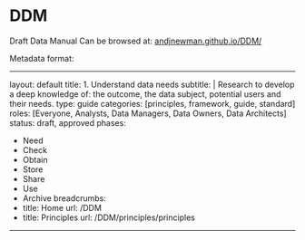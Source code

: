 # DDM
Draft Data Manual Can be browsed at: [andjnewman.github.io/DDM/](http://andjnewman.github.io/DDM/)

Metadata format:

---
layout: default
title: 1. Understand data needs
subtitle: |
  Research to develop a deep knowledge of: the outcome, the data subject, potential users and their needs.
type: guide
categories: [principles, framework, guide, standard]
roles: [Everyone, Analysts, Data Managers, Data Owners, Data Architects]
status: draft, approved
phases:
  - Need
  - Check
  - Obtain
  - Store
  - Share
  - Use
  - Archive
breadcrumbs:
  -
    title: Home
    url: /DDM
  -
    title: Principles
    url: /DDM/principles/principles
---

